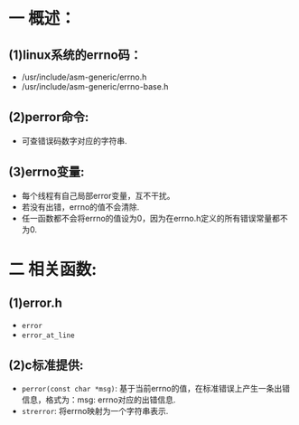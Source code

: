 # 一 概述：
## (1)linux系统的errno码：
- /usr/include/asm-generic/errno.h
- /usr/include/asm-generic/errno-base.h

## (2)perror命令:
- 可查错误码数字对应的字符串.

## (3)errno变量:
- 每个线程有自己局部error变量，互不干扰。
- 若没有出错，errno的值不会清除.
- 任一函数都不会将errno的值设为0，因为在errno.h定义的所有错误常量都不为0.

# 二 相关函数:
## (1)error.h
- `error`
- `error_at_line`

## (2)c标准提供:
- `perror(const char *msg)`: 基于当前errno的值，在标准错误上产生一条出错信息，格式为：msg: errno对应的出错信息.
- `strerror`: 将errno映射为一个字符串表示.

